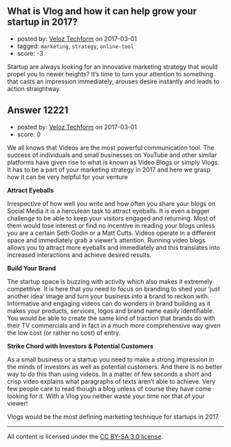 ## What is Vlog and how it can help grow your startup in 2017?

- posted by: [Veloz Techform](https://stackexchange.com/users/9435636/veloz-techform) on 2017-03-01
- tagged: `marketing`, `strategy`, `online-tool`
- score: -3

Startup are always looking for an innovative marketing strategy that would propel you to newer heights? It’s time to turn your attention to something that casts an impression immediately, arouses desire instantly and leads to action straightway.


## Answer 12221

- posted by: [Veloz Techform](https://stackexchange.com/users/9435636/veloz-techform) on 2017-03-01
- score: 0

We all knows that Videos are the most powerful communication tool. The success of individuals and small businesses on YouTube and other similar platforms have given rise to what is known as Video Blogs or simply Vlogs. It has to be a part of your marketing strategy in 2017 and here we grasp how it can be very helpful for your venture

**Attract Eyeballs**

Irrespective of how well you write and how often you share your blogs on Social Media it is a herculean task to attract eyeballs. It is even a bigger challenge to be able to keep your visitors engaged and returning. Most of them would lose interest or find no incentive in reading your blogs unless you are a certain Seth Godin or a Matt Cutts. Videos operate in a different space and immediately grab a viewer’s attention. Running video blogs allows you to attract more eyeballs and immediately and this translates into increased interactions and achieve desired results.

**Build Your Brand**

The startup space is buzzing with activity which also makes it extremely competitive. It is here that you need to focus on branding to shed your ‘just another idea’ image and turn your business into a brand to reckon with. Informative and engaging videos can do wonders in brand building as it makes your products, services, logos and brand name easily identifiable. You would be able to create the same kind of traction that brands do with their TV commercials and in fact in a much more comprehensive way given the low cost (or rather no cost) of entry.

**Strike Chord with Investors & Potential Customers**

As a small business or a startup you need to make a strong impression in the minds of investors as well as potential customers. And there is no better way to do this than using videos. In a matter of few seconds a short and crisp video explains what paragraphs of texts aren’t able to achieve. Very few people care to read though a blog unless of course they have come looking for it. With a Vlog you neither waste your time nor that of your viewer!

Vlogs would be the most defining marketing technique for startups in 2017. 



---

All content is licensed under the [CC BY-SA 3.0 license](https://creativecommons.org/licenses/by-sa/3.0/).
